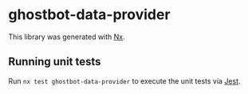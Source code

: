 # ghostbot-data-provider

This library was generated with [Nx](https://nx.dev).

## Running unit tests

Run `nx test ghostbot-data-provider` to execute the unit tests via [Jest](https://jestjs.io).
